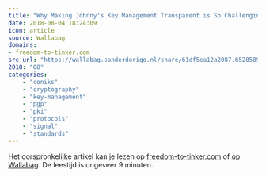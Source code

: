 ```yaml
---
title: "Why Making Johnny's Key Management Transparent is So Challenging"
date: 2018-08-04 18:24:09
icon: article
source: Wallabag
domains:
- freedom-to-tinker.com
src_url: "https://wallabag.sanderdorigo.nl/share/61df5ea12a2087.65285092"
2018: "08"
categories:
    - "coniks"
    - "cryptography"
    - "key-management"
    - "pgp"
    - "pki"
    - "protocols"
    - "signal"
    - "standards"
---
```

Het oorspronkelijke artikel kan je lezen op [freedom-to-tinker.com](https://freedom-to-tinker.com/2016/03/31/why-making-johnnys-key-management-transparent-is-so-challenging/) of [op Wallabag](https://wallabag.sanderdorigo.nl/share/61df5ea12a2087.65285092). De leestijd is ongeveer 9 minuten.